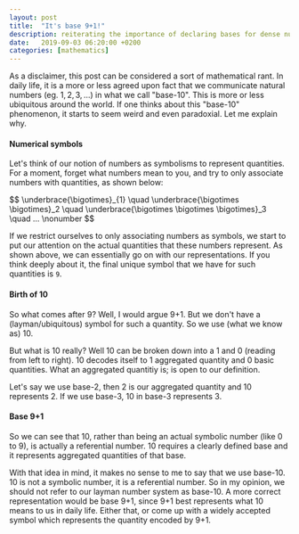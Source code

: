 ```yaml
---
layout: post
title:  "It's base 9+1!"
description: reiterating the importance of declaring bases for dense numerical representations
date:   2019-09-03 06:20:00 +0200
categories: [mathematics]
---
```


As a disclaimer, this post can be considered a sort of mathematical rant. In daily life, it is a more or less agreed upon fact that we communicate natural numbers (eg. $1,2,3,...$) in what we call "base-10". This is more or less ubiquitous around the world. If one thinks about this "base-10" phenomenon, it starts to seem weird and even paradoxial. Let me explain why.

#### Numerical symbols

Let's think of our notion of numbers as symbolisms to represent quantities. For a moment, forget what numbers mean to you, and try to only associate numbers with quantities, as shown below:

<div>
$$
\underbrace{\bigotimes}_{1} \quad \underbrace{\bigotimes \bigotimes}_2 \quad \underbrace{\bigotimes \bigotimes \bigotimes}_3 \quad ... \nonumber
$$
</div>

If we restrict ourselves to only associating numbers as symbols, we start to put our attention on the actual quantities that these numbers represent. As shown above, we can essentially go on with our representations. If you think deeply about it, the final unique symbol that we have for such quantities is `9`.

#### Birth of 10

So what comes after 9? Well, I would argue 9+1. But we don't have a (layman/ubiquitous) symbol for such a quantity. So we use (what we know as) 10.

But what is 10 really? Well 10 can be broken down into a 1 and 0 (reading from left to right). 10 decodes itself to 1 aggregated quantity and 0 basic quantities. What an aggregated quantitiy is; is open to our definition.

Let's say we use base-2, then 2 is our aggregated quantity and 10 represents 2. If we use base-3, 10 in base-3 represents 3. 

#### Base 9+1

So we can see that 10, rather than being an actual symbolic number (like 0 to 9), is actually a referential number. 10 requires a clearly defined base and it represents aggregated quantities of that base.

With that idea in mind, it makes no sense to me to say that we use base-10. 10 is not a symbolic number, it is a referential number. So in my opinion, we should not refer to our layman number system as base-10. A more correct representation would be base 9+1, since 9+1 best represents what 10 means to us in daily life. Either that, or come up with a widely accepted symbol which represents the quantity encoded by 9+1.
